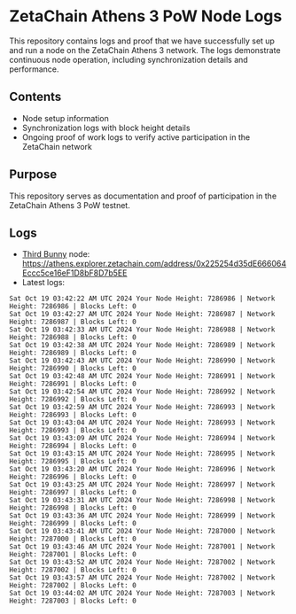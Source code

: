# ZetaChain Athens 3 PoW Node Logs
This repository contains logs and proof that we have successfully set up and run a node on the ZetaChain Athens 3 network. The logs demonstrate continuous node operation, including synchronization details and performance.

## Contents
- Node setup information
- Synchronization logs with block height details
- Ongoing proof of work logs to verify active participation in the ZetaChain network

## Purpose
This repository serves as documentation and proof of participation in the ZetaChain Athens 3 PoW testnet.

## Logs

- [Third Bunny](https://thirdbunny.xyz/) node: https://athens.explorer.zetachain.com/address/0x225254d35dE666064Eccc5ce16eF1D8bF8D7b5EE
- Latest logs:
```
Sat Oct 19 03:42:22 AM UTC 2024 Your Node Height: 7286986 | Network Height: 7286986 | Blocks Left: 0
Sat Oct 19 03:42:27 AM UTC 2024 Your Node Height: 7286987 | Network Height: 7286987 | Blocks Left: 0
Sat Oct 19 03:42:33 AM UTC 2024 Your Node Height: 7286988 | Network Height: 7286988 | Blocks Left: 0
Sat Oct 19 03:42:38 AM UTC 2024 Your Node Height: 7286989 | Network Height: 7286989 | Blocks Left: 0
Sat Oct 19 03:42:43 AM UTC 2024 Your Node Height: 7286990 | Network Height: 7286990 | Blocks Left: 0
Sat Oct 19 03:42:48 AM UTC 2024 Your Node Height: 7286991 | Network Height: 7286991 | Blocks Left: 0
Sat Oct 19 03:42:54 AM UTC 2024 Your Node Height: 7286992 | Network Height: 7286992 | Blocks Left: 0
Sat Oct 19 03:42:59 AM UTC 2024 Your Node Height: 7286993 | Network Height: 7286993 | Blocks Left: 0
Sat Oct 19 03:43:04 AM UTC 2024 Your Node Height: 7286993 | Network Height: 7286993 | Blocks Left: 0
Sat Oct 19 03:43:09 AM UTC 2024 Your Node Height: 7286994 | Network Height: 7286994 | Blocks Left: 0
Sat Oct 19 03:43:15 AM UTC 2024 Your Node Height: 7286995 | Network Height: 7286995 | Blocks Left: 0
Sat Oct 19 03:43:20 AM UTC 2024 Your Node Height: 7286996 | Network Height: 7286996 | Blocks Left: 0
Sat Oct 19 03:43:25 AM UTC 2024 Your Node Height: 7286997 | Network Height: 7286997 | Blocks Left: 0
Sat Oct 19 03:43:31 AM UTC 2024 Your Node Height: 7286998 | Network Height: 7286998 | Blocks Left: 0
Sat Oct 19 03:43:36 AM UTC 2024 Your Node Height: 7286999 | Network Height: 7286999 | Blocks Left: 0
Sat Oct 19 03:43:41 AM UTC 2024 Your Node Height: 7287000 | Network Height: 7287000 | Blocks Left: 0
Sat Oct 19 03:43:46 AM UTC 2024 Your Node Height: 7287001 | Network Height: 7287001 | Blocks Left: 0
Sat Oct 19 03:43:52 AM UTC 2024 Your Node Height: 7287002 | Network Height: 7287002 | Blocks Left: 0
Sat Oct 19 03:43:57 AM UTC 2024 Your Node Height: 7287002 | Network Height: 7287002 | Blocks Left: 0
Sat Oct 19 03:44:02 AM UTC 2024 Your Node Height: 7287003 | Network Height: 7287003 | Blocks Left: 0
```
